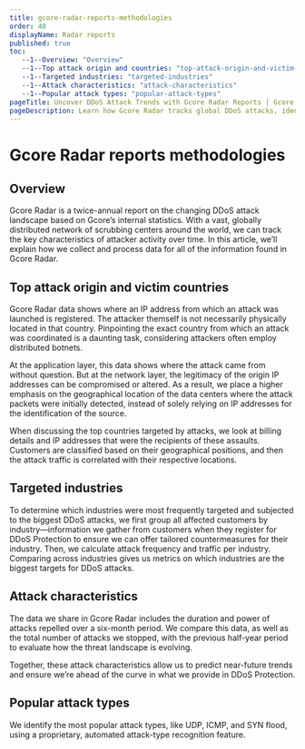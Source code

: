 ```yaml
---
title: gcore-radar-reports-methodologies
order: 40
displayName: Radar reports
published: true
toc:
   --1--Overview: "Overview"
   --1--Top attack origin and countries: "top-attack-origin-and-victim-countries"
   --1--Targeted industries: "targeted-industries"
   --1--Attack characteristics: "attack-characteristics"
   --1--Popular attack types: "popular-attack-types" 
pageTitle: Uncover DDoS Attack Trends with Gcore Radar Reports | Gcore
pageDescription: Learn how Gcore Radar tracks global DDoS attacks, identifies top targeted industries, and predicts future trends using unique methodologies.
---
```

# Gcore Radar reports methodologies

## Overview 

Gcore Radar is a twice-annual report on the changing DDoS attack landscape based on Gcore’s internal statistics. With a vast, globally distributed network of scrubbing centers around the world, we can track the key characteristics of attacker activity over time. ​In this article, we’ll explain how we collect and process data for all of the information found in Gcore Radar.

## Top attack origin and victim countries

Gcore Radar data shows where an IP address from which an attack was launched is registered. The attacker themself is not necessarily physically located in that country. Pinpointing the exact country from which an attack was coordinated is a daunting task, considering attackers often employ distributed botnets.

At the application layer, this data shows where the attack came from without question. But at the network layer, the legitimacy of the origin IP addresses can be compromised or altered. As a result, we place a higher emphasis on the geographical location of the data centers where the attack packets were initially detected, instead of solely relying on IP addresses for the identification of the source.

When discussing the top countries targeted by attacks, we look at billing details and IP addresses that were the recipients of these assaults. Customers are classified based on their geographical positions, and then the attack traffic is correlated with their respective locations.

## Targeted industries

To determine which industries were most frequently targeted and subjected to the biggest DDoS attacks, we first group all affected customers by industry—information we gather from customers when they register for DDoS Protection to ensure we can offer tailored countermeasures for their industry. Then, we calculate attack frequency and traffic per industry. Comparing across industries gives us metrics on which industries are the biggest targets for DDoS attacks.

## Attack characteristics

The data we share in Gcore Radar includes the duration and power of attacks repelled over a six-month period. We compare this data, as well as the total number of attacks we stopped, with the previous half-year period to evaluate how the threat landscape is evolving. 

Together, these attack characteristics allow us to predict near-future trends and ensure we’re ahead of the curve in what we provide in DDoS Protection.

## Popular attack types

We identify the most popular attack types, like UDP, ICMP, and SYN flood, using a proprietary, automated attack-type recognition feature.